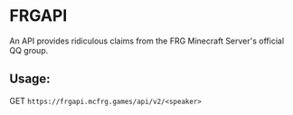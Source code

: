 # FRGAPI
An API provides ridiculous claims from the FRG Minecraft Server's official QQ group.

## Usage:
GET `https://frgapi.mcfrg.games/api/v2/<speaker>`
